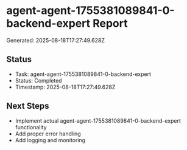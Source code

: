 # agent-agent-1755381089841-0-backend-expert Report

Generated: 2025-08-18T17:27:49.628Z

## Status
- Task: agent-agent-1755381089841-0-backend-expert
- Status: Completed
- Timestamp: 2025-08-18T17:27:49.628Z

## Next Steps
- Implement actual agent-agent-1755381089841-0-backend-expert functionality
- Add proper error handling
- Add logging and monitoring
